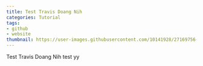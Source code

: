 ```yaml
---
title: Test Travis Doang Nih
categories: Tutorial
tags:
- github
- website
thumbnail: https://user-images.githubusercontent.com/10141928/27169756-665e5abc-51d5-11e7-986a-31ff193c70a2.jpg
---
```


Test Travis Doang Nih test
yy
